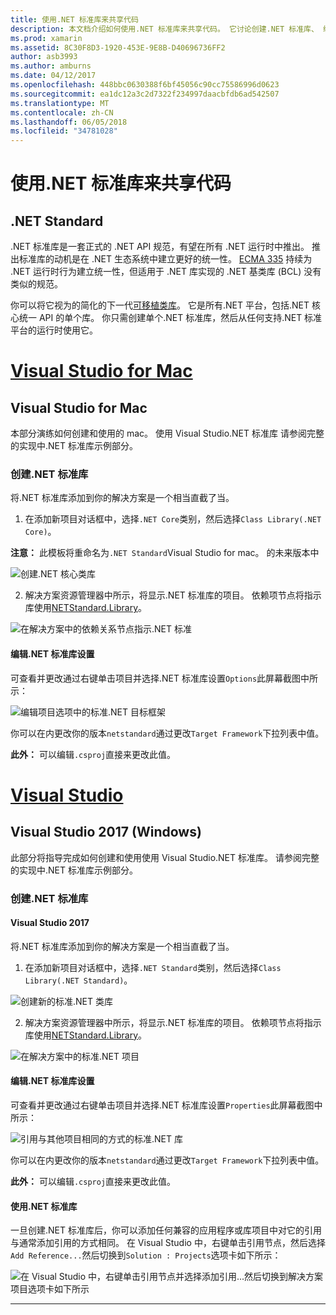 ```yaml
---
title: 使用.NET 标准库来共享代码
description: 本文档介绍如何使用.NET 标准库来共享代码。 它讨论创建.NET 标准库、 编辑其设置，以及在应用程序中使用它。
ms.prod: xamarin
ms.assetid: 8C30F8D3-1920-453E-9E8B-D40696736FF2
author: asb3993
ms.author: amburns
ms.date: 04/12/2017
ms.openlocfilehash: 448bbc0630388f6bf45056c90cc75586996d0623
ms.sourcegitcommit: ea1dc12a3c2d7322f234997daacbfdb6ad542507
ms.translationtype: MT
ms.contentlocale: zh-CN
ms.lasthandoff: 06/05/2018
ms.locfileid: "34781028"
---
```

# <a name="using-net-standard-libraries-to-share-code"></a>使用.NET 标准库来共享代码

## <a name="net-standard"></a>.NET Standard

.NET 标准库是一套正式的 .NET API 规范，有望在所有 .NET 运行时中推出。 推出标准库的动机是在 .NET 生态系统中建立更好的统一性。
[ECMA 335](https://github.com/dotnet/coreclr/blob/master/Documentation/project-docs/dotnet-standards.md) 持续为 .NET 运行时行为建立统一性，但适用于 .NET 库实现的 .NET 基类库 (BCL) 没有类似的规范。

你可以将它视为的简化的下一代[可移植类库](https://msdn.microsoft.com/library/gg597391.aspx)。
它是所有.NET 平台，包括.NET 核心统一 API 的单个库。 你只需创建单个.NET 标准库，然后从任何支持.NET 标准平台的运行时使用它。

# <a name="visual-studio-for-mactabvsmac"></a>[Visual Studio for Mac](#tab/vsmac)

## <a name="visual-studio-for-mac"></a>Visual Studio for Mac

本部分演练如何创建和使用的 mac。 使用 Visual Studio.NET 标准库 请参阅完整的实现中.NET 标准库示例部分。

### <a name="creating-a-net-standard-library"></a>创建.NET 标准库

将.NET 标准库添加到你的解决方案是一个相当直截了当。

1. 在添加新项目对话框中，选择`.NET Core`类别，然后选择`Class Library(.NET Core)`。

  **注意：** 此模板将重命名为`.NET Standard`Visual Studio for mac。 的未来版本中

  ![创建.NET 核心类库](net-standard-images/vsm01.png)

2. 解决方案资源管理器中所示，将显示.NET 标准库的项目。 依赖项节点将指示库使用[NETStandard.Library](https://www.nuget.org/packages/NETStandard.Library/)。

  ![在解决方案中的依赖关系节点指示.NET 标准](net-standard-images/vsm02.png)

#### <a name="editing-net-standard-library-settings"></a>编辑.NET 标准库设置

可查看并更改通过右键单击项目并选择.NET 标准库设置`Options`此屏幕截图中所示：

![编辑项目选项中的标准.NET 目标框架](net-standard-images/vsm03.png)

你可以在内更改你的版本`netstandard`通过更改`Target Framework`下拉列表中值。

**此外：** 可以编辑`.csproj`直接来更改此值。

# <a name="visual-studiotabvswin"></a>[Visual Studio](#tab/vswin)

## <a name="visual-studio-2017-windows"></a>Visual Studio 2017 (Windows)

此部分将指导完成如何创建和使用使用 Visual Studio.NET 标准库。 请参阅完整的实现中.NET 标准库示例部分。

### <a name="creating-a-net-standard-library"></a>创建.NET 标准库

#### <a name="visual-studio-2017"></a>Visual Studio 2017

将.NET 标准库添加到你的解决方案是一个相当直截了当。

1. 在添加新项目对话框中，选择`.NET Standard`类别，然后选择`Class Library(.NET Standard)`。

  ![](net-standard-images/vs01.png "创建新的标准.NET 类库")

2. 解决方案资源管理器中所示，将显示.NET 标准库的项目。 依赖项节点将指示库使用[NETStandard.Library](https://www.nuget.org/packages/NETStandard.Library/)。

  ![](net-standard-images/vs02.png "在解决方案中的标准.NET 项目")

#### <a name="editing-net-standard-library-settings"></a>编辑.NET 标准库设置

可查看并更改通过右键单击项目并选择.NET 标准库设置`Properties`此屏幕截图中所示：

![](net-standard-images/vs03.png "引用与其他项目相同的方式的标准.NET 库")

你可以在内更改你的版本`netstandard`通过更改`Target Framework`下拉列表中值。

**此外：** 可以编辑`.csproj`直接来更改此值。

#### <a name="using-net-standard-library"></a>使用.NET 标准库

一旦创建.NET 标准库后，你可以添加任何兼容的应用程序或库项目中对它的引用与通常添加引用的方式相同。 在 Visual Studio 中，右键单击引用节点，然后选择`Add Reference...`然后切换到`Solution : Projects`选项卡如下所示：

![](net-standard-images/vs04.png "在 Visual Studio 中，右键单击引用节点并选择添加引用...然后切换到解决方案项目选项卡如下所示")

-----

